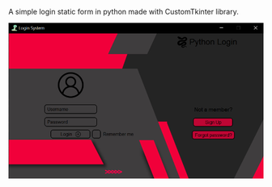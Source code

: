A simple login static form in python made with CustomTkinter library.

<div align="center">
    <img src="./assets/pythonlogin.png">
</div>
